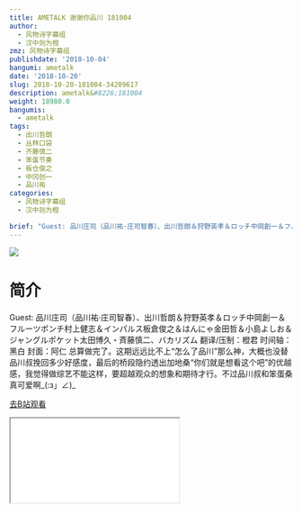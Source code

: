 ```yaml
---
title: AMETALK 谢谢你品川 181004
author:
  - 风物诗字幕组
  - 汉中则为橙
zmz: 风物诗字幕组
publishdate: '2018-10-04'
bangumi: ametalk
date: '2018-10-20'
slug: 2018-10-20-181004-34209617
description: ametalk&#8226;181004
weight: 18980.0
bangumis:
  - ametalk
tags:
  - 出川哲朗
  - 丛林口袋
  - 齐藤慎二
  - 笨蛋节奏
  - 板仓俊之
  - 中冈创一
  - 品川祐
categories:
  - 风物诗字幕组
  - 汉中则为橙

brief: "Guest: 品川庄司（品川祐·庄司智春）、出川哲朗＆狩野英孝＆ロッチ中岡創一＆フルーツポンチ村上健志＆インパルス板倉俊之＆はんにゃ金田哲＆小島よしお＆ジャングルポケット太田博久・斉藤慎二、バカリズム 翻译/压制：橙君 时间轴：黑白 封面：阿仁 总算做完了。这期远远比不上“怎么了品川”那么神，大概也没替品川叔挽回多少好感度，最后的桥段隐约透出加地桑“你们就是想看这个吧”的优越感，我觉得做综艺不能这样，要超越观众的想象和期待才行。不过品川叔和笨蛋桑真可爱啊_(:з」∠)_"
---
```

![](https://i.imgur.com/GwimR5S.jpg)
# 简介  
Guest: 品川庄司（品川祐·庄司智春）、出川哲朗＆狩野英孝＆ロッチ中岡創一＆フルーツポンチ村上健志＆インパルス板倉俊之＆はんにゃ金田哲＆小島よしお＆ジャングルポケット太田博久・斉藤慎二、バカリズム
翻译/压制：橙君 时间轴：黑白 封面：阿仁
总算做完了。这期远远比不上“怎么了品川”那么神，大概也没替品川叔挽回多少好感度，最后的桥段隐约透出加地桑“你们就是想看这个吧”的优越感，我觉得做综艺不能这样，要超越观众的想象和期待才行。不过品川叔和笨蛋桑真可爱啊_(:з」∠)_  

[去B站观看](https://www.bilibili.com/video/av34209617/)
<div class ="resp-container"><iframe class="testiframe" src="//player.bilibili.com/player.html?aid=34209617"", scrolling="no", allowfullscreen="true" > </iframe></div> 
